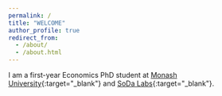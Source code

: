 ```yaml
---
permalink: /
title: "WELCOME"
author_profile: true
redirect_from: 
  - /about/
  - /about.html
---
```


I am a first-year Economics PhD student at [Monash University](https://www.monash.edu/business/home){:target="_blank"} and [SoDa Labs](https://www.monash.edu/business/impact-labs/soda-labs){:target="_blank"}.  

